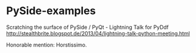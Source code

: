 PySide-examples
===============

Scratching the surface of PySide / PyQt - Lightning Talk for PyDdf
http://stealthbrite.blogspot.de/2013/04/lightning-talk-python-meeting.html

Honorable mention: Horstissimo.
